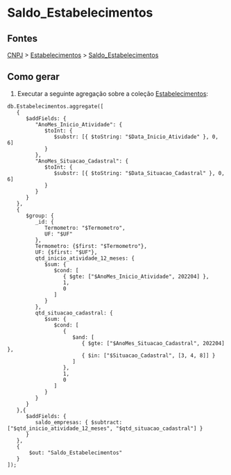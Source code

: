 # Saldo_Estabelecimentos

## Fontes 

[CNPJ](../../CNPJ.md) > [Estabelecimentos](../raizes/Estabelecimentos.md) > [Saldo_Estabelecimentos](../finais/Saldo_Estabelecimentos.md)

## Como gerar

1. Executar a seguinte agregação sobre a coleção [Estabelecimentos](../raizes/Estabelecimentos.md):

```
db.Estabelecimentos.aggregate([
   {
      $addFields: {
         "AnoMes_Inicio_Atividade": {
            $toInt: {
               $substr: [{ $toString: "$Data_Inicio_Atividade" }, 0, 6]
            }
         },
         "AnoMes_Situacao_Cadastral": {
            $toInt: {
               $substr: [{ $toString: "$Data_Situacao_Cadastral" }, 0, 6]
            }
         }
      }
   },
   {
      $group: {
         _id: {
            Termometro: "$Termometro",
            UF: "$UF"
         },
         Termometro: {$first: "$Termometro"},
         UF: {$first: "$UF"},
         qtd_inicio_atividade_12_meses: {
            $sum: {
               $cond: [
                  { $gte: ["$AnoMes_Inicio_Atividade", 202204] },
                  1,
                  0
               ]
            }
         },
         qtd_situacao_cadastral: {
            $sum: {
               $cond: [
                  {
                     $and: [
                        { $gte: ["$AnoMes_Situacao_Cadastral", 202204] },
                        { $in: ["$Situacao_Cadastral", [3, 4, 8]] }
                     ]
                  },
                  1,
                  0
               ]
            }
         }
      }
   },{
      $addFields: {
         saldo_empresas: { $subtract: ["$qtd_inicio_atividade_12_meses", "$qtd_situacao_cadastral"] }
      }
   },
   {
       $out: "Saldo_Estabelecimentos"
   }
]);
```
